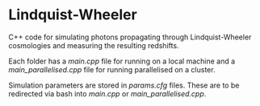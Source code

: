 # Lindquist-Wheeler

C++ code for simulating photons propagating through Lindquist-Wheeler cosmologies and measuring the resulting redshifts.

Each folder has a *main.cpp* file for running on a local machine and a *main_parallelised.cpp* file for running parallelised on a cluster.

Simulation parameters are stored in *params.cfg* files. These are to be redirected via bash into *main.cpp* or *main_parallelised.cpp*.
